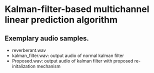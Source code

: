 # Kalman-filter-based multichannel linear prediction algorithm 

## Exemplary audio samples.
- reverberant.wav  
- kalman_filter.wav: output audio of normal kalman filter
- Proposed.wav: output audio of kalman filter with proposed re-initalization mechanism